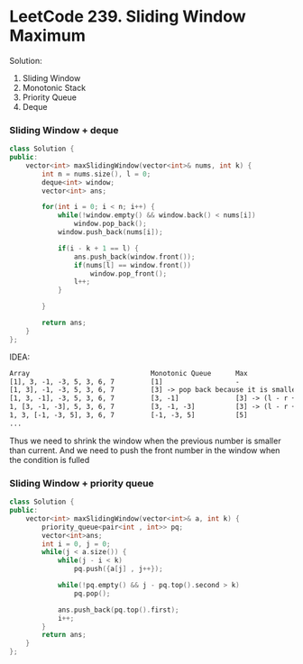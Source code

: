 # LeetCode 239. Sliding Window Maximum

Solution:
1. Sliding Window
2. Monotonic Stack
3. Priority Queue
4. Deque

### Sliding Window + deque
```c++
class Solution {
public:
    vector<int> maxSlidingWindow(vector<int>& nums, int k) {
        int n = nums.size(), l = 0;
        deque<int> window;
        vector<int> ans;

        for(int i = 0; i < n; i++) {
            while(!window.empty() && window.back() < nums[i])
                window.pop_back();
            window.push_back(nums[i]);

            if(i - k + 1 == l) {
                ans.push_back(window.front());
                if(nums[l] == window.front())
                    window.pop_front();
                l++;
            }

        }

        return ans;
    }
};
```

IDEA:
```txt
Array                              Monotonic Queue      Max
[1], 3, -1, -3, 5, 3, 6, 7         [1]                  -
[1, 3], -1, -3, 5, 3, 6, 7         [3] -> pop back because it is smaller than [3]
[1, 3, -1], -3, 5, 3, 6, 7         [3, -1]              [3] -> (l - r + 1 == k)
1, [3, -1, -3], 5, 3, 6, 7         [3, -1, -3]          [3] -> (l - r + 1 == k)
1, 3, [-1, -3, 5], 3, 6, 7         [-1, -3, 5]          [5]
...
```

Thus we need to shrink the window when the previous number is smaller than current.
And we need to push the front number in the window when the condition is fulled

### Sliding Window + priority queue
```c++
class Solution {
public:
    vector<int> maxSlidingWindow(vector<int>& a, int k) {
        priority_queue<pair<int , int>> pq;
        vector<int>ans;
        int i = 0, j = 0;
        while(j < a.size()) {
            while(j - i < k)
                pq.push({a[j] , j++});

            while(!pq.empty() && j - pq.top().second > k)
                pq.pop();

            ans.push_back(pq.top().first);
            i++;
        }
        return ans;
    }
};
```